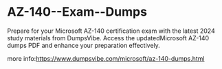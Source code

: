 # AZ-140--Exam--Dumps
Prepare for your Microsoft AZ-140 certification exam with the latest 2024 study materials from DumpsVibe. Access the updatedMicrosoft AZ-140 dumps PDF and enhance your preparation effectively.

more info:https://www.dumpsvibe.com/microsoft/az-140-dumps.html
